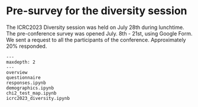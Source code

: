# Pre-survey for the diversity session

The ICRC2023 Diversity session was held on July 28th during lunchtime.
The pre-conference survey was opened July. 8th - 21st, using Google Form.
We sent a request to all the participants of the conference.
Approximately 20% responded.

```{toctree}
---
maxdepth: 2
---
overview
questionnaire
responses.ipynb
demographics.ipynb
chi2_test_map.ipynb
icrc2023_diversity.ipynb
```